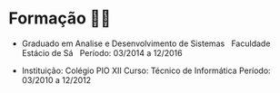 # Formação :man_student:
- Graduado em Analise e Desenvolvimento de Sistemas &nbsp;
        Faculdade Estácio de Sá &nbsp; 
        Período: 03/2014 a 12/2016

- Instituição: Colégio PIO XII
        Curso: Técnico de Informática
        Período: 03/2010 a 12/2012
